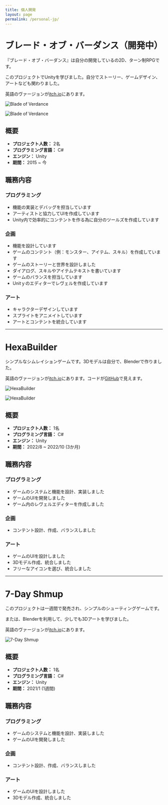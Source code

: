 ```yaml
---
title: 個人開発
layout: page
permalink: /personal-jp/
---
```


# ブレード・オブ・バーダンス（開発中）

『ブレード・オブ・バーダンス』は自分の開発しているの2D、ターン制RPGです。

このプロジェクトでUnityを学びました。自分でストーリー、ゲームデザイン、アートなども関わりました。

英語のヴァージョンが[itch.io](https://tchassin.itch.io/blade-of-verdance-demo)にあります。

![Blade of Verdance](https://img.itch.zone/aW1hZ2UvMTAxOTMyLzExMzMwMDI5LnBuZw==/original/KLliHg.png)

![Blade of Verdance](https://img.itch.zone/aW1hZ2UvMTAxOTMyLzExMzMwMDExLnBuZw==/original/3XErCE.png)

## 概要

- __プロジェクト人数：__ 2名
- __プログラミング言語：__ C#
- __エンジン：__ Unity
- __期間：__ 2015 ~ 今

## 職務内容

### プログラミング
- 機能の実装とデバッグを担当しています
- アーティストと協力してUIを作成しています
- Unity内で効率的にコンテントを作る為に自分のツールズを作成しています

### 企画
- 機能を設計しています
- ゲームのコンテント（例：モンスター、アイテム、スキル）を作成しています
- ゲームのストーリーと世界を設計しました
- ダイアログ、スキルやアイテムテキストを書いています
- ゲームのバランスを担当しています
- Unitｙのエディターでレヴェルを作成しています

### アート
- キャラクターデザインしています
- スプライトをアニメイトしています
- アートとコンテントを統合しています

---

# HexaBuilder

シンプルなシムレイションゲームです。3Dモデルは自分で、Blenderで作りました。

英語のヴァージョンが[itch.io](https://tchassin.itch.io/hexabuilder)にあります。コードが[GitHub](https://github.com/tchassin/hexa-builder)で見えます。

![HexaBuilder](https://img.itch.zone/aW1hZ2UvMTc0MjE4NC8xMjQ0OTg2NC5wbmc=/original/qtn6s8.png)

![HexaBuilder](https://img.itch.zone/aW1hZ2UvMTc0MjE4NC8xMDI1MzAwMy5wbmc=/original/%2BT0fTs.png)

## 概要

- __プロジェクト人数：__ 1名
- __プログラミング言語：__ C#
- __エンジン：__ Unity
- __期間：__ 2022/8 ~ 2022/10 (3か月)

## 職務内容

### プログラミング
- ゲームのシステムと機能を設計、実装しました
- ゲームのUIを開発しました
- ゲーム内のレヴェルエディターを作成しました

### 企画
- コンテント設計、作成、バランスしました

### アート
- ゲームのUIを設計しました
- 3Dモデル作成、統合しました
- フリーなアイコンを選び、統合しました

---

# 7-Day Shmup

このプロジェクトは一週間で発売され、シンプルのシューティングゲームです。

または、Blenderを利用して、少しでも3Dアートを学びました。

英語のヴァージョンが[itch.io](https://tchassin.itch.io/7-day-shmup)にあります。

![7-Day Shmup](https://img.itch.zone/aW1hZ2UvMTU0MjkxMi85MDAxNzI1LnBuZw==/original/h4b4bw.png)

## 概要

- __プロジェクト人数：__ 1名
- __プログラミング言語：__ C#
- __エンジン：__ Unity
- __期間：__ 2021/1 (1週間)

## 職務内容

### プログラミング
- ゲームのシステムと機能を設計、実装しました
- ゲームのUIを開発しました

### 企画
- コンテント設計、作成、バランスしました

### アート
- ゲームのUIを設計しました
- 3Dモデル作成、統合しました

